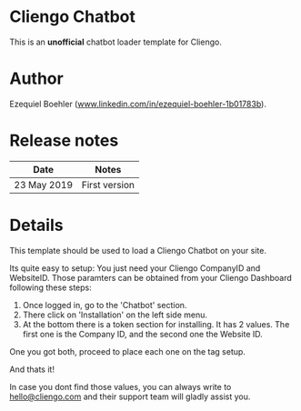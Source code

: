 # Cliengo Chatbot
This is an **unofficial** chatbot loader template for Cliengo.

# Author
Ezequiel Boehler (www.linkedin.com/in/ezequiel-boehler-1b01783b).

# Release notes
| Date | Notes |
|------|-------|
| 23 May 2019 | First version |

# Details
This template should be used to load a Cliengo Chatbot on your site. 

Its quite easy to setup: You just need your Cliengo CompanyID and WebsiteID.
Those paramters can be obtained from your Cliengo Dashboard following these steps:

1. Once logged in, go to the 'Chatbot' section.
2. There click on 'Installation' on the left side menu.
3. At the bottom there is a token section for installing. It has 2 values. The first one is the Company ID, and the second one the Website ID.

One you got both, proceed to place each one on the tag setup.

And thats it!

In case you dont find those values, you can always write to hello@cliengo.com and their support team will gladly assist you.

